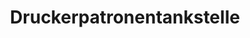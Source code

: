 ---
title: "Druckerpatronentankstelle"
url: /landshut/druckerpatronentankstelle/
shop: Allgemein
---